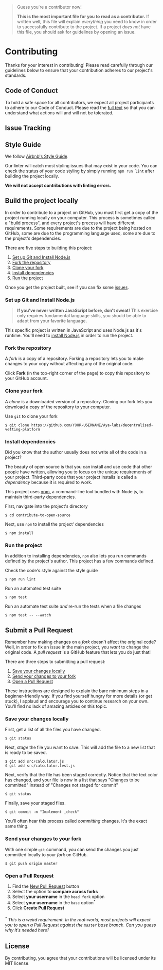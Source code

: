 > Guess you're a contributor now!
>
> **This is the most important file for you to read as a contributor.** If written well, this file will explain _everything_ you need to know in order to successfully contribute to the project. If a project _does not_ have this file, you should ask for guidelines by opening an issue.

# Contributing

Thanks for your interest in contributing! Please read carefully through our guidelines below to ensure that your contribution adheres to our project's standards.

## Code of Conduct

To hold a safe space for all contributors, we expect all project participants to adhere to our Code of Conduct. Please read the [full text](CODE_OF_CONDUCT.md) so that you can understand what actions will and will not be tolerated.

## Issue Tracking

## Style Guide

We follow [Airbnb's Style Guide](https://github.com/airbnb/javascript).

Our linter will catch most styling issues that may exist in your code. You can check the status of your code styling by simply running `npm run lint` after building the project locally.

**We will not accept contributions with linting errors.**

## Build the project locally

In order to contribute to a project on GitHub, you must first get a copy of the project running locally on your computer. This process is sometimes called a "build process", and every project's process will have different requirements. Some requirements are due to the project being hosted on GitHub, some are due to the programming language used, some are due to the project's dependencies.

There are five steps to building this project:

1. [Set up Git and Install Node.js](#set-up-git-and-install-nodejs)
1. [Fork the repository](#fork-the-repository)
1. [Clone your fork](#clone-your-fork)
1. [Install dependencies](#install-dependencies)
1. [Run the project](#run-the-project)

Once you get the project built, see if you can fix some [issues](https://github.com/Aya-labs/decentralised-vetting-platform/issues?q=is%3Aissue+is%3Aopen+label%3A%22good+first+issue%22).

### Set up Git and Install Node.js

> **If you've never written JavaScript before, don't sweat!** This exercise only requires fundamental language skills, you should be able to adapt from your favorite language.

This specific project is written in JavaScript and uses Node.js as it's runtime. You'll need to [install Node.js](https://nodejs.org/en/) in order to run the project.

### Fork the repository

A _fork_ is a copy of a repository. Forking a repository lets you to make changes to your copy without affecting any of the original code.

Click **Fork** (in the top-right corner of the page) to copy this repository to your GitHub account.

### Clone your fork

A _clone_ is a downloaded version of a repository. Cloning our fork lets you download a copy of the repository to your computer.

Use `git` to clone your fork

```
$ git clone https://github.com/YOUR-USERNAME/Aya-labs/decentralised-vetting-platform
```

### Install dependencies

Did you know that the author usually does not write all of the code in a project?

The beauty of open source is that you can install and use code that other people have written, allowing you to focus on the unique requirements of your project. Third-party code that your project installs is called a _dependency_ because it is required to work.

This project uses [npm](https://www.npmjs.com/), a command-line tool bundled with Node.js, to maintain third-party dependencies.

First, navigate into the project's directory

```
$ cd contribute-to-open-source
```

Next, use `npm` to install the project' dependencies

```
$ npm install
```

### Run the project

In addition to installing dependencies, `npm` also lets you run commands defined by the project's author. This project has a few commands defined.

Check the code's style against the style guide

```
$ npm run lint
```

Run an automated test suite

```
$ npm test
```

Run an automate test suite _and_ re-run the tests when a file changes

```
$ npm test -- --watch
```

## Submit a Pull Request

Remember how making changes on a _fork_ doesn't affect the original code? Well, in order to fix an issue in the main project, you _want_ to change the original code. A _pull request_ is a GitHub feature that lets you do just that!

There are three steps to submitting a pull request:

1. [Save your changes locally](#save-your-changes-locally)
2. [Send your changes to your fork](#send-your-changes-to-your-fork)
3. [Open a Pull Request](#open-a-pull-request)

These instructions are designed to explain the bare minimum steps in a beginner-friendly way. If you find yourself hungry for more details (or get stuck), I applaud and encourage you to continue research on your own. You'll find no lack of amazing articles on this topic.

### Save your changes locally

First, get a list of all the files you have changed.

```
$ git status
```

Next, _stage_ the file you want to save. This will add the file to a new list that is ready to be saved.

```
$ git add src/calculator.js
$ git add src/calculator.test.js
```

Next, verify that the file has been staged correctly. Notice that the text color has changed, and your file is now in a list that says "Changes to be committed" instead of "Changes not staged for commit"

```
$ git status
```

Finally, save your staged files.

```
$ git commit -m "Implement _check"
```

You'll often hear this process called _committing_ changes. It's the exact same thing.

### Send your changes to your fork

With one simple `git` command, you can send the changes you just committed locally to your _fork_ on GitHub.

```
$ git push origin master
```

### Open a Pull Request

1. Find the [New Pull Request](https://github.com/Aya-labs/decentralised-vetting-platform) button
2. Select the option to **compare across forks**
3. Select **your username** in the `head fork` option
4. Select **your username** in the `base` option<sup>\*</sup>
5. Click **Create Pull Request**

###### <sup>\*</sup> This is a weird requirement. In the real-world, most projects will expect you to open a Pull Request against the `master` base branch. Can you guess why it's needed here?

## License

By contributing, you agree that your contributions will be licensed under its MIT license.
